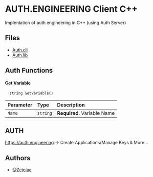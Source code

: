 
# AUTH.ENGINEERING Client C++

Implentation of auth.engineering in C++ (using Auth Server)



## Files

 - [Auth.dll](https://auth.engineering/x64/Auth.dll)
 - [Auth.lib](https://auth.engineering/x64/Auth.lib)


## Auth Functions

#### Get Variable

```http
  string GetVariable()
```

| Parameter | Type     | Description                |
| :-------- | :------- | :------------------------- |
| `Name` | `string` | **Required**. Variable Name |




## AUTH

https://auth.engineering -> Create Applications/Manage Keys & More...


## Authors

- [@Zetolac](https://www.github.com/Zetolac)

